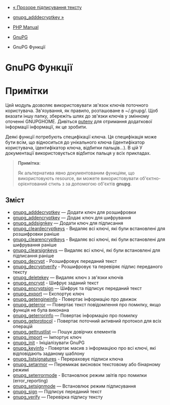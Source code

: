 - [« Прозоре підписування тексту](gnupg.examples-clearsign.md)
- [gnupg_adddecryptkey »](function.gnupg-adddecryptkey.md)

- [PHP Manual](index.md)
- [GnuPG](book.gnupg.md)
- GnuPG Функції

# GnuPG Функції

# Примітки

Цей модуль дозволяє використовувати зв'язок ключів поточного користувача.
Зв'язування, як правило, розташоване в \~/.gnupg/. Щоб вказати іншу
папку, збережіть шлях до зв'язки ключів у змінному оточенні GNUPGHOME.
Дивіться [putenv](function.putenv.md) для отримання додаткової інформації
інформації, як це зробити.

Деякі функції потребують специфікації ключа. Ця специфікація може
бути всім, що відноситься до унікального ключа (ідентифікатор
користувача, ідентифікатор ключа, відбитки пальців...). В цій
У документації використовується відбиток пальця у всіх прикладах.

> **Примітка**:
>
> Як альтернатива явно документованим функціям, що використовують
> resource, ви можете використовувати об'єктно-орієнтований стиль з
> за допомогою об'єктів **gnupg**.

## Зміст

- [gnupg_adddecryptkey](function.gnupg-adddecryptkey.md) — Додати
ключ для розшифровки
- [gnupg_addencryptkey](function.gnupg-addencryptkey.md) — Додає
ключ для шифрування
- [gnupg_addsignkey](function.gnupg-addsignkey.md) — Додати ключ
для підписання
- [gnupg_cleardecryptkeys](function.gnupg-cleardecryptkeys.md) -
Видаляє всі ключі, які були встановлені для розшифровки раніше
- [gnupg_clearencryptkeys](function.gnupg-clearencryptkeys.md) -
Видаляє всі ключі, які були встановлені для шифрування раніше
- [gnupg_clearsignkeys](function.gnupg-clearsignkeys.md) — Видаляє
всі ключі, які були встановлені для підписання раніше
- [gnupg_decrypt](function.gnupg-decrypt.md) - Розшифровує
переданий текст
- [gnupg_decryptverify](function.gnupg-decryptverify.md) -
Розшифровує та перевіряє підпис переданого тексту
- [gnupg_deletekey](function.gnupg-deletekey.md) — Видаляє ключ з
зв'язки ключів
- [gnupg_encrypt](function.gnupg-encrypt.md) - Шифрує заданий
текст
- [gnupg_encryptsign](function.gnupg-encryptsign.md) — Шифрує та
підписує переданий текст
- [gnupg_export](function.gnupg-export.md) — Експортує ключ
- [gnupg_getengineinfo](function.gnupg-getengineinfo.md) -
Повертає інформацію про движок
- [gnupg_geterror](function.gnupg-geterror.md) — Повертає текст
повідомлення про помилку, якщо функція не була виконана
- [gnupg_geterrorinfo](function.gnupg-geterrorinfo.md) — Повертає
інформацію про помилку
- [gnupg_getprotocol](function.gnupg-getprotocol.md) - Повертає
поточний активний протокол для всіх операцій
- [gnupg_gettrustlist](function.gnupg-gettrustlist.md) — Пошук
довірчих елементів
- [gnupg_import](function.gnupg-import.md) — Імпортує ключ
- [gnupg_init](function.gnupg-init.md) - Ініціалізувати GnuPG
- [gnupg_keyinfo](function.gnupg-keyinfo.md) - Повертає масив з
інформацією про всі ключі, які відповідають заданому шаблону
- [gnupg_listsignatures](function.gnupg-listsignatures.md) -
Перераховує підписи ключа
- [gnupg_setarmor](function.gnupg-setarmor.md) — Перемикає висновок
текстовому або бінарному режимі
- [gnupg_seterrormode](function.gnupg-seterrormode.md) -
Встановлює режим звітів про помилки (error_reporting)
- [gnupg_setsignmode](function.gnupg-setsignmode.md) — Встановлює
режим підписування
- [gnupg_sign](function.gnupg-sign.md) — Підписує переданий
текст
- [gnupg_verify](function.gnupg-verify.md) — Перевірка підпису
тексту
